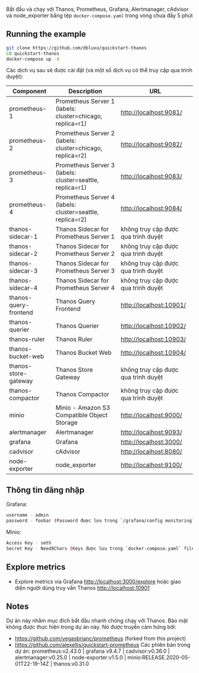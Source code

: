 Bắt đầu và chạy với Thanos, Prometheus, Grafana, Alertmanager, cAdvisor và node_exporter bằng tệp `docker-compose.yaml` trong vòng chưa đầy 5 phút
## Running the example

```bash
git clone https://github.com/dbluxo/quickstart-thanos
cd quickstart-thanos
docker-compose up -d
```

Các dịch vụ sau sẽ được cài đặt (và một số dịch vụ có thể truy cập qua trình duyệt):

| Component                     | Description                                                               | URL                           |
| -----------------------       | ------------------------------------------------------                    | ----------------------------- |
| prometheus-1                  | Prometheus Server 1 (labels: cluster=chicago, replica=r1)                 | <http://localhost:9081/>      |
| prometheus-2                  | Prometheus Server 2 (labels: cluster=chicago, replica=r2)                 | <http://localhost:9082/>      |
| prometheus-3                  | Prometheus Server 3 (labels: cluster=seattle, replica=r1)                 | <http://localhost:9083/>      |
| prometheus-4                  | Prometheus Server 4 (labels: cluster=seattle, replica=r2)                 | <http://localhost:9084/>      |
| thanos-sidecar-1              | Thanos Sidecar for Prometheus Server 1                                    | không truy cập được qua trình duyệt    |
| thanos-sidecar-2              | Thanos Sidecar for Prometheus Server 2                                    | không truy cập được qua trình duyệt    |
| thanos-sidecar-3              | Thanos Sidecar for Prometheus Server 3                                    | không truy cập được qua trình duyệt    |
| thanos-sidecar-4              | Thanos Sidecar for Prometheus Server 4                                    | không truy cập được qua trình duyệt    |
| thanos-query-frontend         | Thanos Query Frontend                                                     | <http://localhost:10901/>   		  |
| thanos-querier                | Thanos Querier                                                            | <http://localhost:10902/>     |
| thanos-ruler                  | Thanos Ruler                                                              | <http://localhost:10903/>     |
| thanos-bucket-web             | Thanos Bucket Web                                                         | <http://localhost:10904/>     |
| thanos-store-gateway          | Thanos Store Gateway                                                      | không truy cập được qua trình duyệt    |
| thanos-compactor              | Thanos Compactor                                                          | không truy cập được qua trình duyệt    |
| minio                         | Minio - Amazon S3 Compatible Object Storage                               | <http://localhost:9000/>      |
| alertmanager                  | Alertmanager                                                              | <http://localhost:9093/>      |
| grafana                       | Grafana                                                                   | <http://localhost:3000/>      |
| cadvisor                      | cAdvisor                                                                  | <http://localhost:8080/>      |
| node-exporter                 | node_exporter                                                             | <http://localhost:9100/>      |

## Thông tin đăng nhập

Grafana:

```bash
username - admin
password - foobar (Password được lưu trong `/grafana/config monitoring` file env  )
```
  
Minio:

```bash
Access Key - smth
Secret Key - Need8Chars (Keys được lưu trong `docker-compose.yaml` file)
```

## Explore metrics

* Explore metrics via Grafana <http://localhost:3000/explore> hoặc giao diện người dùng truy vấn Thanos <http://localhost:10901>

## Notes

Dự án này nhằm mục đích bắt đầu nhanh chóng chạy với Thanos. Bảo mật không được thực hiện trong dự án này. Nó được truyền cảm hứng bởi:
- <https://github.com/vegasbrianc/prometheus> (forked from this project)
- <https://github.com/alexellis/quickstart-prometheus>
Các phiên bản trong dự án: prometheus:v2.43.0 | grafana v9.4.7 | cadvisor:v0.36.0 |  alertmanager:v0.25.0 |  node-exporter:v1.5.0 | minio:RELEASE.2020-05-01T22-19-14Z | thanos:v0.31.0



